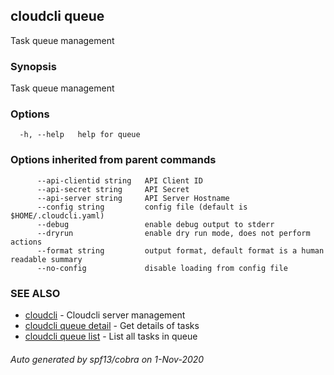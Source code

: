## cloudcli queue

Task queue management

### Synopsis

Task queue management

### Options

```
  -h, --help   help for queue
```

### Options inherited from parent commands

```
      --api-clientid string   API Client ID
      --api-secret string     API Secret
      --api-server string     API Server Hostname
      --config string         config file (default is $HOME/.cloudcli.yaml)
      --debug                 enable debug output to stderr
      --dryrun                enable dry run mode, does not perform actions
      --format string         output format, default format is a human readable summary
      --no-config             disable loading from config file
```

### SEE ALSO

* [cloudcli](cloudcli.md)	 - Cloudcli server management
* [cloudcli queue detail](cloudcli_queue_detail.md)	 - Get details of tasks
* [cloudcli queue list](cloudcli_queue_list.md)	 - List all tasks in queue

###### Auto generated by spf13/cobra on 1-Nov-2020
